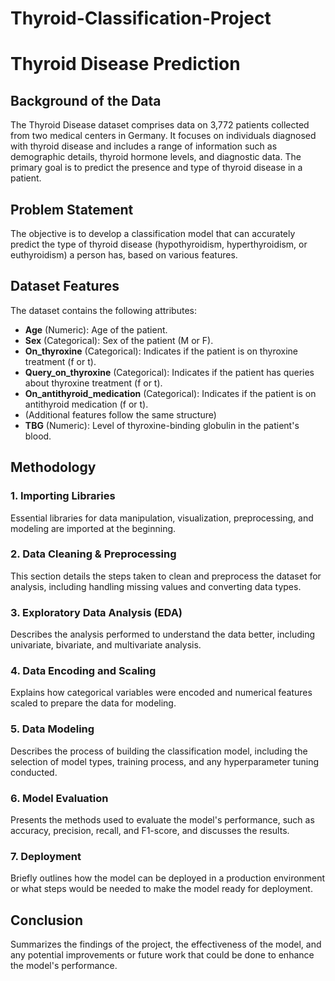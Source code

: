 # Thyroid-Classification-Project
# Thyroid Disease Prediction

## Background of the Data

The Thyroid Disease dataset comprises data on 3,772 patients collected from two medical centers in Germany. It focuses on individuals diagnosed with thyroid disease and includes a range of information such as demographic details, thyroid hormone levels, and diagnostic data. The primary goal is to predict the presence and type of thyroid disease in a patient.

## Problem Statement

The objective is to develop a classification model that can accurately predict the type of thyroid disease (hypothyroidism, hyperthyroidism, or euthyroidism) a person has, based on various features.

## Dataset Features

The dataset contains the following attributes:

- **Age** (Numeric): Age of the patient.
- **Sex** (Categorical): Sex of the patient (M or F).
- **On_thyroxine** (Categorical): Indicates if the patient is on thyroxine treatment (f or t).
- **Query_on_thyroxine** (Categorical): Indicates if the patient has queries about thyroxine treatment (f or t).
- **On_antithyroid_medication** (Categorical): Indicates if the patient is on antithyroid medication (f or t).
- (Additional features follow the same structure)
- **TBG** (Numeric): Level of thyroxine-binding globulin in the patient's blood.

## Methodology

### 1. Importing Libraries

Essential libraries for data manipulation, visualization, preprocessing, and modeling are imported at the beginning.

### 2. Data Cleaning & Preprocessing

This section details the steps taken to clean and preprocess the dataset for analysis, including handling missing values and converting data types.

### 3. Exploratory Data Analysis (EDA)

Describes the analysis performed to understand the data better, including univariate, bivariate, and multivariate analysis.

### 4. Data Encoding and Scaling

Explains how categorical variables were encoded and numerical features scaled to prepare the data for modeling.

### 5. Data Modeling

Describes the process of building the classification model, including the selection of model types, training process, and any hyperparameter tuning conducted.

### 6. Model Evaluation

Presents the methods used to evaluate the model's performance, such as accuracy, precision, recall, and F1-score, and discusses the results.

### 7. Deployment

Briefly outlines how the model can be deployed in a production environment or what steps would be needed to make the model ready for deployment.

## Conclusion

Summarizes the findings of the project, the effectiveness of the model, and any potential improvements or future work that could be done to enhance the model's performance.

